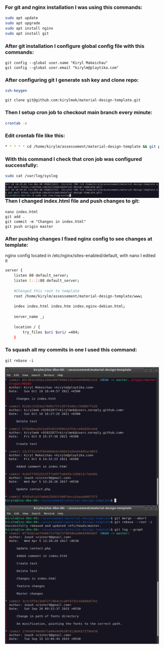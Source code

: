 ### For git and nginx installation I was using this commands:

```bash
sudo apt update 
sudo apt upgrade
sudo apt install nginx
sudo apt install git
```

### After git installation I configure global config file with this commands:

```git
git config --global user.name "Kiryl Makeichau" 
git config --global user.email "kirylm@playtika.com"
```

### After configuring git I generate ssh key and clone repo:

```bash
ssh-keygen
```
```git
git clone git@github.com:kirylmok/material-design-template.git
```

### Then I setup cron job to checkout main branch every minute:

```bash
crontab -e
```

### Edit crontab file like this:

```bash
* * * * * cd /home/kirylm/assessement/material-design-template && git pull git@github.com:kirylmok/material-design-template.git
```

### With this command I check that cron job was configured successfully:

```bash
sudo cat /var/log/syslog 
```

<img src="./.images/cron%20log.png"
	alt="Cron log screenshot"
	style="float: left;" />

### Then I changed index.html file and push changes to git:

```git
nano index.html
git add .
git commit -m "Changes in index.html"
git push origin master
```

### After pushing changes I fixed nginx config to see changes at template:

nginx config located in /etc/nginx/sites-enabled/default, with nano I edited it

```bash
server {
	listen 80 default_server;
	listen [::]:80 default_server;

	#Changed this root to template 
	root /home/kirylm/assessement/material-design-template/www;

	index index.html index.htm index.nginx-debian.html;

	server_name _;

	location / {
		try_files $uri $uri/ =404;
	}
```

### To squash all my commits in one I used this command:

```git
git rebase -i 
```

<img src="./.images/git%20log%20before%20squash.png"
     alt="Git log before squash screenshot"
     style="float: left;" />

<img src="./.images/git%20log%20after%20squash.png"
     alt="Git log after squash screenshot"
     style="float: left;" />